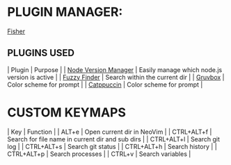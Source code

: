 # PLUGIN MANAGER:

[Fisher](https://github.com/jorgebucaran/fisher)

## PLUGINS USED

| Plugin | Purpose |
| [Node Version Manager](https://github.com/jorgebucaran/nvm.fish) | Easily manage which node.js version is active |
| [Fuzzy Finder](https://github.com/PatrickF1/fzf.fish) | Search within the current dir |
| [Gruvbox](https://github.com/Jomik/fish-gruvbox) | Color scheme for prompt |
| [Catppuccin](https://github.com/catppuccin/fish) | Color scheme for prompt |

# CUSTOM KEYMAPS

| Key | Function |
| ALT+e | Open current dir in NeoVim |
| CTRL+ALT+f | Search for file name in current dir and sub dirs |
| CTRL+ALT+l | Search git log |
| CTRL+ALT+s | Search git status |
| CTRL+ALT+h | Search history |
| CTRL+ALT+p | Search processes |
| CTRL+v | Search variables |
